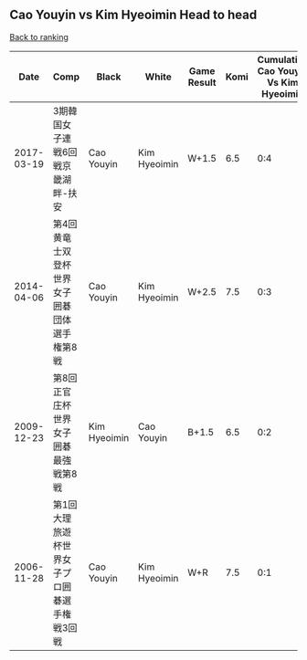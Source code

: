 ## Cao Youyin vs Kim Hyeoimin Head to head

[Back to ranking](../../index.md)




| **Date** | **Comp** | **Black** | **White** | **Game Result** | **Komi** | **Cumulative Cao Youyin Vs Kim Hyeoimin** | **Cao Youyin Streak** | **Kim Hyeoimin Streak** | 
| --- | --- | --- | --- | --- | --- | --- | --- | --- |
| 2017-03-19 | 3期韓国女子連戦6回戦京畿湖畔-扶安 | Cao Youyin | Kim Hyeoimin | W+1.5 | 6.5 | 0:4 | 0 | 4 | 
| 2014-04-06 | 第4回黄竜士双登杯世界女子囲碁団体選手権第8戦 | Cao Youyin | Kim Hyeoimin | W+2.5 | 7.5 | 0:3 | 0 | 3 | 
| 2009-12-23 | 第8回正官庄杯世界女子囲碁最強戦第8戦 | Kim Hyeoimin | Cao Youyin | B+1.5 | 6.5 | 0:2 | 0 | 2 | 
| 2006-11-28 | 第1回大理旅遊杯世界女子プロ囲碁選手権戦3回戦 | Cao Youyin | Kim Hyeoimin | W+R | 7.5 | 0:1 | 0 | 1 |




